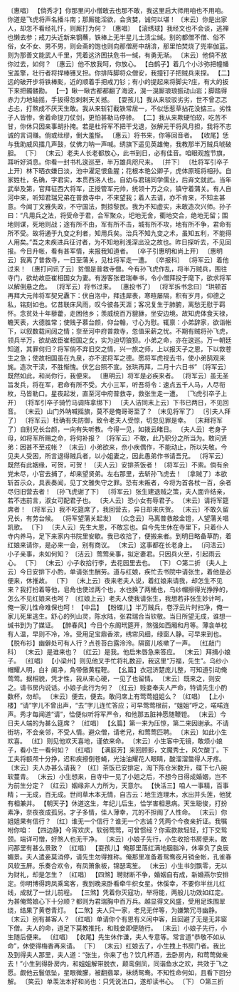 <!-- { "loadSidebar": true } -->
〔惠唱〕
【倘秀才】你那里问小僧敢去也那不敢，我这里启大师用咱也不用咱。你道是飞虎将声名播斗南；那厮能淫欲，会贪婪，诚何以堪！
〔末云〕你是出家人，却怎不看经礼忏，则厮打为何？
〔惠唱〕
【滚绣球】我经文也不会谈，逃禅也懒去参；戒刀头近新来钢蘸，铁棒上无半星儿土渍尘缄。别的都僧不僧、俗不俗，女不女、男不男，则会斋的饱也则向那僧房中胡渰，那里怕焚烧了兜率伽蓝。则为那善文能武人千里，凭着这济困扶危书一缄，有勇无渐。
〔末云〕他倘不放你过去，如何？
〔惠云〕他不放我呵，你放心。
【白鹤子】着几个小沙弥把幢幡宝盖擎，壮行者将捍棒镬叉担。你排阵脚将众僧安，我撞钉子把贼兵来探。
【二】远的破开步将铁棒颩，近的顺着手把戒刀钐；有小的提起来将脚尖?庄，有大的扳下来把髑髅勘。
【一】瞅一瞅古都都翻了海波，滉一滉厮琅琅振动山岩；脚踏得赤力力地轴摇，手扳得忽剌剌天关撼。
【耍孩儿】我从来驳驳劣劣，世不曾忑忑忐忐，打熬成不厌天生敢。我从来斩钉截铁常居一，不似恁惹草拈花没掂三。劣性子人皆惨，舍着命提刀仗剑，更怕甚勒马停骖。
【二】我从来欺硬怕软，吃苦不甘，你休只因亲事胡扑掩。若是杜将军不把干戈退，张解元干将风月担，我将不志诚的言词赚。倘或纰缪，倒大羞惭。
〔惠云〕将书来，你等回音者。
【收尾】恁与我助威风擂几声鼓，仗佛力呐一声喊。绣旗下遥见英雄俺，我教那半万贼兵唬破胆。
〔下〕
〔末云〕老夫人长老都放心，此书到日，必有佳音。咱眼观旌节旗，耳听好消息。你看一封书札逡巡至，半万雄兵咫尺来。
〔并下〕
〔杜将军引卒子上开〕林下晒衣嫌日淡，池中濯足恨鱼腥；花根本艳公卿子，虎体原班将相孙。自家姓杜，名确，字君实，本贯西洛人也。自幼与君瑞同学儒业，后弃文就武。当年武举及第，官拜征西大将军，正授管军元帅，统领十万之众，镇守着蒲关。有人自河中来，听知君瑞兄弟在普救寺中，不来望我；着人去请，亦不肯来，不知主甚意。今闻丁文雅失政，不守国法，剽掠黎民。我为不知虚实，未敢造次兴师。孙子曰：“凡用兵之法，将受命于君，合军聚众，圯地无舍，衢地交合，绝地无留；围地则谋，死地则战；途有所不由，军有所不击，城有所不攻，地有所不争，君命有所不受。故将通于九变之利者，知用兵矣。治兵不知九变之术，虽知五利，不能得人用矣。”吾之未疾进兵征讨者，为不知地利浅深出没之故也。昨日探听去，不见回报。今日升帐，看有甚军情，来报我知道者。
〔卒子引惠明和尚上开〕
〔惠明云〕我离了普救寺，一日至蒲关，见杜将军走一遭。
〔卒报科〕
〔将军云〕着他过来！
〔惠打问讯了云〕贫僧是普救寺僧。今有孙飞虎作乱，将半万贼兵，围往寺门，欲劫故臣崔相国女为妻。有游客张君瑞奉书，令小僧拜投于麾下，欲求将军以解倒悬之危。
〔将军云〕将书过来。
〔惠投书了〕
〔将军拆书念曰〕“珙顿首再拜大元帅将军契兄纛下：伏自洛中，拜违犀表，寒暄屡隔，积有岁月，仰德之私，铭刻如也。忆昔联床风雨，叹今彼各天涯；客况复生于肺腑，离愁无慰于羁怀。念贫处十年藜藿，走困他乡；羡威统百万貔貅，坐安边境。故知虎体食天禄，瞻天表，大德胜常；使贱子慕台颜，仰台翰，寸心为慰。辄禀：小弟辞家，欲诣帐下，以叙数载间阔之情；奈至河中府普救寺，忽值采薪之忧。不期有贼将孙飞虎，领兵半万，欲劫故臣崔相国之女，实为迫切狼狈。小弟之命，亦在逡巡。万一朝廷知道，其罪何归？将军倘不弃旧交之情，兴一旅之师，上以报天子之恩，下以救苍生之急；使故相国虽在九泉，亦不泯将军之德。愿将军虎视去书，使小弟鹄观来旄。造次干渎，不胜惭愧。伏乞台照不宣。张珙再拜，二月十六日书”
〔将军云〕既然如此，和尚你行，我便来。
〔惠明云〕将军是必疾来者。
〔将军云〕虽无圣旨发兵，将在军，君命有所不受。大小三军，听吾将令：速点五千人马，人尽衔枚，马皆勒口。星夜起发，直至河中府普救寺，救张生走一遭。
〔飞虎引卒子上开〕
〔将军引卒子骑竹马调阵拿绑下〕
〔夫人洁同末上云〕下书已两日，不见回音。
〔末云〕山门外呐喊摇旗，莫不是俺哥哥至了？
〔末见将军了〕
〔引夫人拜了〕
〔将军云〕杜确有失防御，致令老夫人受惊，切忽见罪是幸。
〔末拜将军了〕自别兄长台颜，一向有失听教。今得一见，如拨云睹日。
〔夫人云〕老身子母，如将军所赐之命，将何补报？
〔将军云〕不敢，此乃职分之所当为。敢问贤弟：因甚不至戎帐？
〔末云〕小弟欲来，奈小疾偶作，不能动止，所以失敬。今见夫人受困，所言退得贼兵者，以小姐妻之，因此愚弟作书请吾兄。
〔将军云〕既然有此姻缘，可贺，可贺！
〔夫人云〕安排茶饭者！
〔将军云〕不索。倘有余党未尽，小官去捕了，却来望贤弟。左右那里，去斩孙飞虎去！
〔拿贼了〕本欲斩首示众，具表奏闻，见丁文雅失守之罪。恐有未叛者，今将为首各杖一百，余者尽归旧营去者！
〔孙飞虎谢了下〕
〔将军云〕张生建退贼之策，夫人面许结亲，若不违前言，淑女可配君子也。
〔夫人云〕恐小女有辱君子。
〔末云〕请将军筵席者！
〔将军云〕我不吃筵席了，我回营去，异日却来庆贺。
〔末云〕不敢久留兄长，有劳台候。
〔将军望蒲关起发〕
〔众念云〕马离普救敲金镫，人望蒲关唱凯歌。
〔下〕
〔夫人云〕先生大恩，不敢忘也。自今先生休在寺里下，只着仆人寺内养马，足下来家内书院里安歇。我已收拾了，便搬来者。到明日略备草酌，着红娘来请你，是必来一会，别有商议。
〔末云〕这事都在长老身上。
〔问洁云〕小子亲事，未如何知？
〔洁云〕莺莺亲事，拟定妻君。只因兵火至，引起雨云心。
〔下〕
〔末云〕小子收拾行李，去花园里去也。
〔下〕
○第二折
〔夫人上云〕今日安排下小酌，单请张生酬劳。道与红娘，疾忙去书院中请张生，着他是必便来，休推故。
〔下〕
〔末上云〕夜来老夫人说，着红娘来请我，却怎生不见来？我打扮着等他，皂角也使过两个也，水也换了两桶也，乌纱帽擦得光挣挣的，怎么不见红娘来也呵？
〔红娘上云〕老夫人使我请张生，我想若非张生妙计呵，俺一家儿性命难保也呵！
【中吕】
【粉蝶儿】半万贼兵，卷浮云片时扫净，俺一家儿死里逃生。舒心的列山灵，陈水陆，张君瑞合当钦敬。当日所望无成，谁想一缄书到为了媒证。
【醉春风】今日个东阁玳筵开，煞强如西厢和月等。薄衾单枕有人温，早则不冷，冷。受用足宝鼎香浓，绣帘风细，绿窗人静。可早来到也。
【脱布衫】幽僻处可有人行？点苍苔白露泠泠。隔窗儿咳嗽了一声。
〔红敲门科〕
〔末云〕是谁来也？
〔红云〕是我。他启朱唇急来答应。
〔末云〕拜揖小娘子。
〔红唱〕
【小梁州】则见他叉手忙将礼数迎，我这里“万福，先生”。乌纱小帽耀人明，白礻阑净，角带傲黄程鞓。
【幺篇】衣冠济楚庞儿整，可知道引动俺莺莺。据相貌，凭才性，我从来心硬，一见了也留情。
〔末云〕既来之，则安之。请书房内说话。小娘子此行为何？
〔红云〕贱妾奉夫人严命，特请先生小酌数杯，勿却。
〔末云〕便去，便去。敢问席上有莺莺姐姐么？
〔红唱〕
【上小楼】“请”字儿不曾出声，“去”字儿连忙答应；可早莺莺根前，“姐姐”呼之，喏喏连声。秀才每闻道“请”，恰便似听将军严令，和他那五脏神愿随鞭镫。
〔末云〕今日夫人端的为甚么筵席？
〔红唱〕
【幺篇】第一来为压惊，第二来因谢承。不请街坊，不会亲邻，不受人情。避众僧，请老兄，和莺莺匹聘。
〔末云〕如此小生欢喜。
〔红〕则见他欢天喜地，谨依来命。
〔末云〕小生客中无镜，敢烦小娘子，看小生一看何如？
〔红唱〕
【满庭芳】来回顾影，文魔秀士，风欠酸丁。下工夫将额颅十分挣，迟和疾擦倒苍蝇，光油油耀花人眼睛，酸溜溜螫得人牙疼。
〔末云〕夫人办甚么请我？
〔红〕茶饭已安排定，淘下陈仓米数升，碟下七八碗软蔓青。
〔末云〕小生想来，自寺中一见了小姐之后，不想今日得成婚姻，岂不为前生分定？
〔红云〕姻缘非人力所为，天意尔。
【快活三】咱人一事精，百事精；一无成，百无成。世间草木本无情，自古云：地生连理木，水出并头莲，他犹有相兼并。
【朝天子】休道这生，年纪儿后生，恰学害相思病。天生聪俊，打扮素净，奈夜夜成孤另。才子多情，佳人薄幸，兀的不担阁了人性命。
〔末云〕你姐姐果有信行？
〔红〕谁无一个信行？谁无一个志诚？凭两个今夜亲折证。我嘱咐你咱：
【四边静】今宵欢庆，软弱莺莺，可曾惯经？你索款款轻轻，灯下交鸳颈。端详可憎，好煞人也无干净。
〔末云〕小娘子先行，小生收拾书房便来。敢问那里有甚么景致？
〔红唱〕
【耍孩儿】俺那里落红满地胭脂冷，休辜负了良辰媚景。夫人遣妾莫消停，请先生勿得推称。俺那里准备着鸳鸯夜月销金帐，孔雀春风软玉屏。乐奏合欢令，有凤箫象板，锦瑟鸾笙。
〔末云〕小生书剑飘零，无以为财礼，却是怎生？
〔红唱〕
【四煞】聘财断不争，婚姻自有成，新婚燕尔安排定。你明博得跨凤乘鸾客，我到晚来卧看牵牛织女星。休傒幸，不要你半丝儿红线，成就了一世儿前程。
【三煞】凭着你灭寇功，举将能，两般儿功效如红定。为甚俺莺娘心下十分顺？都则为君瑞胸中百万兵。越显得文风盛，受用足珠围翠绕，结果了黄卷青灯。
【二煞】夫人只一家，老兄无伴等，为嫌繁冗寻幽静。
〔末云〕别有甚客人？
〔红唱〕单请你个有恩有义闲中客，且回避了无是无非窗下僧。夫人的命，道足下莫教推托，和贱妾即便随行。
〔末云〕小娘子先行，小生随后便来。
〔红唱〕
【收尾】先生休作谦，夫人专意等。常言道“恭敬不如从命”，休使得梅香再来请。
〔下〕
〔末云〕红娘去了，小生拽上书房门者。我比及到得夫人那里，夫人道：“张生，你来了也？饮几杯酒，去卧房内，和莺莺做亲去！”小生到得卧房内，和姐姐解带脱衣，颠鸾倒凤，同谐鱼水之欢，共效于飞之愿。觑他云鬟低坠，星眼微朦，被翻翡翠，袜绣鸳鸯。不知性命何如，且看下回分解。
〔笑云〕单羡法本好和尚也：只凭说法口，遂却读书心。
〔下〕
○第三折
